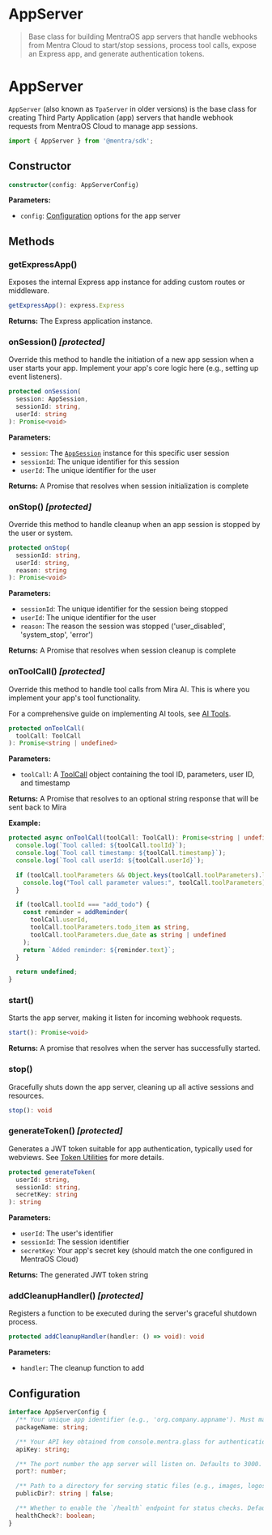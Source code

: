 # AppServer

> Base class for building MentraOS app servers that handle webhooks from Mentra Cloud to start/stop sessions, process tool calls, expose an Express app, and generate authentication tokens.

# AppServer

`AppServer` (also known as `TpaServer` in older versions) is the base class for creating Third Party Application (app) servers that handle webhook requests from MentraOS Cloud to manage app sessions.

```typescript
import { AppServer } from '@mentra/sdk';
```

## Constructor

```typescript
constructor(config: AppServerConfig)
```

**Parameters:**

* `config`: [Configuration](#configuration) options for the app server

## Methods

### getExpressApp()

Exposes the internal Express app instance for adding custom routes or middleware.

```typescript
getExpressApp(): express.Express
```

**Returns:** The Express application instance.

### onSession() *\[protected]*

Override this method to handle the initiation of a new app session when a user starts your app. Implement your app's core logic here (e.g., setting up event listeners).

```typescript
protected onSession(
  session: AppSession,
  sessionId: string,
  userId: string
): Promise<void>
```

**Parameters:**

* `session`: The [`AppSession`](/reference/app-session) instance for this specific user session
* `sessionId`: The unique identifier for this session
* `userId`: The unique identifier for the user

**Returns:** A Promise that resolves when session initialization is complete

### onStop() *\[protected]*

Override this method to handle cleanup when an app session is stopped by the user or system.

```typescript
protected onStop(
  sessionId: string,
  userId: string,
  reason: string
): Promise<void>
```

**Parameters:**

* `sessionId`: The unique identifier for the session being stopped
* `userId`: The unique identifier for the user
* `reason`: The reason the session was stopped ('user\_disabled', 'system\_stop', 'error')

**Returns:** A Promise that resolves when session cleanup is complete

### onToolCall() *\[protected]*

Override this method to handle tool calls from Mira AI. This is where you implement your app's tool functionality.

For a comprehensive guide on implementing AI tools, see [AI Tools](/tools).

```typescript
protected onToolCall(
  toolCall: ToolCall
): Promise<string | undefined>
```

**Parameters:**

* `toolCall`: A [ToolCall](/reference/interfaces/tool-types#toolcall) object containing the tool ID, parameters, user ID, and timestamp

**Returns:** A Promise that resolves to an optional string response that will be sent back to Mira

**Example:**

```typescript
protected async onToolCall(toolCall: ToolCall): Promise<string | undefined> {
  console.log(`Tool called: ${toolCall.toolId}`);
  console.log(`Tool call timestamp: ${toolCall.timestamp}`);
  console.log(`Tool call userId: ${toolCall.userId}`);

  if (toolCall.toolParameters && Object.keys(toolCall.toolParameters).length > 0) {
    console.log("Tool call parameter values:", toolCall.toolParameters);
  }

  if (toolCall.toolId === "add_todo") {
    const reminder = addReminder(
      toolCall.userId,
      toolCall.toolParameters.todo_item as string,
      toolCall.toolParameters.due_date as string | undefined
    );
    return `Added reminder: ${reminder.text}`;
  }

  return undefined;
}
```

### start()

Starts the app server, making it listen for incoming webhook requests.

```typescript
start(): Promise<void>
```

**Returns:** A promise that resolves when the server has successfully started.

### stop()

Gracefully shuts down the app server, cleaning up all active sessions and resources.

```typescript
stop(): void
```

### generateToken() *\[protected]*

Generates a JWT token suitable for app authentication, typically used for webviews. See [Token Utilities](/reference/token-utils) for more details.

```typescript
protected generateToken(
  userId: string,
  sessionId: string,
  secretKey: string
): string
```

**Parameters:**

* `userId`: The user's identifier
* `sessionId`: The session identifier
* `secretKey`: Your app's secret key (should match the one configured in MentraOS Cloud)

**Returns:** The generated JWT token string

### addCleanupHandler() *\[protected]*

Registers a function to be executed during the server's graceful shutdown process.

```typescript
protected addCleanupHandler(handler: () => void): void
```

**Parameters:**

* `handler`: The cleanup function to add

## Configuration

```typescript
interface AppServerConfig {
  /** Your unique app identifier (e.g., 'org.company.appname'). Must match console.mentra.glass. */
  packageName: string;

  /** Your API key obtained from console.mentra.glass for authentication. */
  apiKey: string;

  /** The port number the app server will listen on. Defaults to 3000. */
  port?: number;

  /** Path to a directory for serving static files (e.g., images, logos). Set to `false` to disable. Defaults to `false`. */
  publicDir?: string | false;

  /** Whether to enable the `/health` endpoint for status checks. Defaults to `true`. */
  healthCheck?: boolean;
}
```

